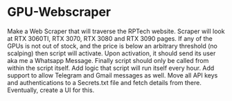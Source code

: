 # GPU-Webscraper
Make a Web Scraper that will traverse the RPTech website. Scraper will look at RTX 3060TI, RTX 3070, RTX 3080 and RTX 3090 pages. 
If any of the GPUs is not out of stock, and the price is below an arbitrary threshold (no scalping) then script will activate.
Upon activation, it should send its user aka me a Whatsapp Message. 
Finally script should only be called from within the script itself. 
Add logic that script will run itself every hour. 
Add support to allow Telegram and Gmail messages as well.
Move all API keys and authentications to a Secrets.txt file and fetch details from there.
Eventually, create a UI for this.